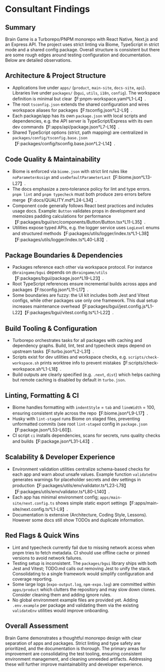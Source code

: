 # Consultant Findings

## Summary

Brain Game is a Turborepo/PNPM monorepo with React Native, Next.js and an Express API. The project uses strict linting via Biome, TypeScript in strict mode and a shared config package. Overall structure is consistent but there are some rough edges around testing configuration and documentation. Below are detailed observations.

## Architecture & Project Structure

- Applications live under `apps/` (`product`, `main-site`, `docs-site`, `api`). Libraries live under `packages/` (`bgui`, `utils`, `i18n`, `config`). The workspace definition is minimal but clear【F:pnpm-workspace.yaml†L1-L4】.
- The root `tsconfig.json` extends the shared configuration and wires workspace aliases for packages【F:tsconfig.json†L2-L9】.
- Each package/app has its own `package.json` with local scripts and dependencies, e.g. the API server is TypeScript/Express with its own dev commands【F:apps/api/package.json†L7-L16】.
- Shared TypeScript options (strict, path mapping) are centralized in `packages/config/tsconfig.base.json`【F:packages/config/tsconfig.base.json†L2-L14】.

## Code Quality & Maintainability

- Biome is enforced via `biome.json` with strict lint rules like `noParameterAssign` and `useDefaultParameterLast`【F:biome.json†L13-L27】.
- The docs emphasize a zero‑tolerance policy for lint and type errors. `pnpm lint` and `pnpm typecheck` must both produce zero errors before merge【F:docs/QUALITY.md†L24-L34】.
- Component code generally follows React best practices and includes usage docs. Example: `Button` validates props in development and memoizes padding calculations for performance【F:packages/bgui/src/components/Button/Button.tsx†L11-L35】.
- Utilities expose typed APIs, e.g. the logger service uses `LogLevel` enums and structured methods【F:packages/utils/logger/index.ts†L1-L38】【F:packages/utils/logger/index.ts†L40-L83】.

## Package Boundaries & Dependencies

- Packages reference each other via workspace protocol. For instance `@braingame/bgui` depends on `@braingame/utils`【F:packages/bgui/package.json†L19-L23】.
- Root TypeScript references ensure incremental builds across apps and packages【F:tsconfig.json†L11-L17】.
- Some boundaries are fuzzy: the UI kit includes both Jest and Vitest configs, while other packages use only one framework. This dual setup increases maintenance overhead【F:packages/bgui/jest.config.js†L1-L22】【F:packages/bgui/vitest.config.ts†L1-L22】.

## Build Tooling & Configuration

- Turborepo orchestrates tasks for all packages with caching and dependency graphs. Build, lint, test and typecheck steps depend on upstream tasks【F:turbo.json†L2-L31】.
- Scripts exist for dev utilities and workspace checks, e.g. `scripts/check-workspace.sh` prints worktree info to prevent mistakes【F:scripts/check-workspace.sh†L1-L18】.
- Build outputs are clearly specified (e.g. `.next`, `dist`) which helps caching but remote caching is disabled by default in `turbo.json`.

## Linting, Formatting & CI

- Biome handles formatting with `indentStyle` = `tab` and `lineWidth` = 100, ensuring consistent style across the repo【F:biome.json†L9-L17】.
- Husky with `lint-staged` runs Biome on staged files, preventing unformatted commits (see root `lint-staged` config in `package.json`【F:package.json†L53-L60】).
- CI script `ci` installs dependencies, scans for secrets, runs quality checks and builds【F:package.json†L31-L43】.

## Scalability & Developer Experience

- Environment validation utilities centralize schema-based checks for each app and warn about unsafe values. Example function `validateEnv` generates warnings for placeholder secrets and dev settings in production【F:packages/utils/env/validator.ts†L23-L78】【F:packages/utils/env/validator.ts†L80-L140】.
- Each app has minimal environment config; `apps/main-site/next.config.ts` shows simple static export settings【F:apps/main-site/next.config.ts†L1-L9】.
- Documentation is extensive (Architecture, Coding Style, Lessons). However some docs still show TODOs and duplicate information.

## Red Flags & Quick Wins

- Lint and typecheck currently fail due to missing network access when pnpm tries to fetch metadata. CI should use offline cache or pinned versions to avoid network failures.
- Testing setup is inconsistent. The `packages/bgui` library ships with both Jest and Vitest; TODO.md calls out removing Jest to unify the stack. Consolidating to a single framework would simplify configuration and coverage reporting.
- Some large logs (`expo-output.log`, `npm-expo.log`) are committed within `apps/product` which clutters the repository and may slow down clones. Consider cleaning them and adding ignore rules.
- No global environment example files are provided yet. Adding `.env.example` per package and validating them via the existing `validateEnv` utilities would improve onboarding.

## Overall Assessment

Brain Game demonstrates a thoughtful monorepo design with clear separation of apps and packages. Strict linting and type safety are prioritized, and the documentation is thorough. The primary areas for improvement are consolidating the test tooling, ensuring consistent environment management, and cleaning unneeded artifacts. Addressing these will further improve maintainability and developer experience.
